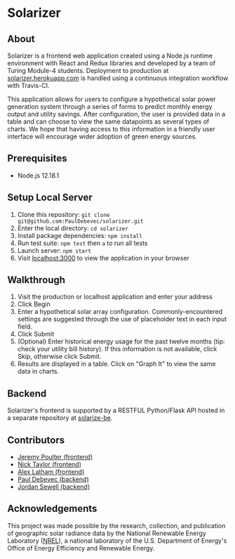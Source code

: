 # Solarizer

## About
Solarizer is a frontend web application created using a Node.js runtime environment with React and Redux libraries and developed by a team of Turing Module-4 students. Deployment to production at [solarizer.herokuapp.com](http://solarizer.herokuapp.com/) is handled using a continuous integration workflow with Travis-CI.

This application allows for users to configure a hypothetical solar power generation system through a series of forms to predict monthly energy output and utility savings. After configuration, the user is provided data in a table and can choose to view the same datapoints as several types of charts. We hope that having access to this information in a friendly user interface will encourage wider adoption of green energy sources.

## Prerequisites
* Node.js 12.18.1

## Setup Local Server
1. Clone this repository: `git clone git@github.com:PaulDebevec/solarizer.git`
2. Enter the local directory: `cd solarizer`
3. Install package dependencies: `npm install`
4. Run test suite: `npm test` then `a` to run all tests
4. Launch server: `npm start`
5. Visit [localhost:3000](localhost:3000) to view the application in your browser

## Walkthrough
 1. Visit the production or localhost application and enter your address
 2. Click Begin
 3. Enter a hypothetical solar array configuration. Commonly-encountered settings are suggested through the use of placeholder text in each input field.
 4. Click Submit
 5. (Optional) Enter historical energy usage for the past twelve months (tip: check your utility bill history). If this information is not available, click Skip, otherwise click Submit.
 5. Results are displayed in a table. Click on "Graph It" to view the same data in charts.

## Backend
Solarizer's frontend is supported by a RESTFUL Python/Flask API hosted in a separate repository at [solarize-be](https://github.com/PaulDebevec/solarize-be).

## Contributors
* [Jeremy Poulter (frontend)](https://github.com/J-Poulter)
* [Nick Taylor (frontend)](https://github.com/nickstaylor)
* [Alex Latham (frontend)](https://github.com/alex-latham)
* [Paul Debevec (backend)](https://github.com/PaulDebevec)
* [Jordan Sewell (backend)](https://github.com/jrsewell400)

## Acknowledgements
This project was made possible by the research, collection, and publication of geographic solar radiance data by the National Renewable Energy Laboratory ([NREL](https://www.nrel.gov/)), a national laboratory of the U.S. Department of Energy's Office of Energy Efficiency and Renewable Energy.
